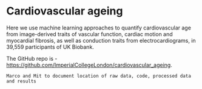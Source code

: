 # Cardiovascular ageing

Here we use machine learning approaches to quantify cardiovascular age from image-derived traits of vascular function, cardiac motion and myocardial fibrosis, as well as conduction traits from electrocardiograms, in 39,559 participants of UK Biobank. 

The GitHub repo is - <https://github.com/ImperialCollegeLondon/cardiovascular_ageing>. 

```{note}
Marco and Mit to document location of raw data, code, processed data and results
```
